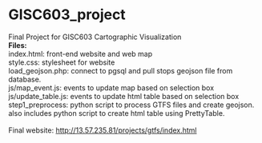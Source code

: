 # GISC603_project
Final Project for GISC603 Cartographic Visualization<br>
<b>Files:</b><br>
index.html: front-end website and web map<br>
style.css: stylesheet for website<br>
load_geojson.php: connect to pgsql and pull stops geojson file from database.<br>
js/map_event.js: events to update map based on selection box<br>
js/update_table.js: events to update html table based on selection box<br>
step1_preprocess: python script to process GTFS files and create geojson. also includes python script to create html table using PrettyTable.<br>
<br>
Final website: http://13.57.235.81/projects/gtfs/index.html

